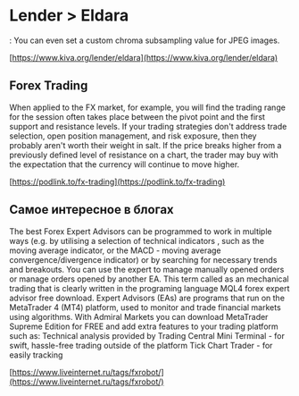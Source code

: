 # Lender > Eldara

: You can even set a custom chroma subsampling value for JPEG images.

[https://www.kiva.org/lender/eldara](https://www.kiva.org/lender/eldara)

## Forex Trading

When applied to the FX market, for example, you will find the trading range for the session often takes place between the pivot point and the first support and resistance levels. If your trading strategies don't address trade selection, open position management, and risk exposure, then they probably aren't worth their weight in salt. If the price breaks higher from a previously defined level of resistance on a chart, the trader may buy with the expectation that the currency will continue to move higher. 

[https://podlink.to/fx-trading](https://podlink.to/fx-trading)

## Самое интересное в блогах

The best Forex Expert Advisors can be programmed to work in multiple ways (e.g. by utilising a selection of technical indicators , such as the moving average indicator, or the MACD - moving average convergence/divergence indicator) or by searching for necessary trends and breakouts.
You can use the expert to manage manually opened orders or manage orders opened by another EA.
This term called as an mechanical trading that is clearly written in the programing language MQL4 forex expert advisor free download.
Expert Advisors (EAs) are programs that run on the MetaTrader 4 (MT4) platform, used to monitor and trade financial markets using algorithms.
With Admiral Markets you can download MetaTrader Supreme Edition for FREE and add extra features to your trading platform such as: Technical analysis provided by Trading Central Mini Terminal - for swift, hassle-free trading outside of the platform Tick Chart Trader - for easily tracking

[https://www.liveinternet.ru/tags/fxrobot/](https://www.liveinternet.ru/tags/fxrobot/)

